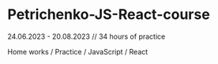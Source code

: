 # Petrichenko-JS-React-course

24.06.2023 - 20.08.2023 // 34 hours of practice

Home works / Practice / JavaScript / React
